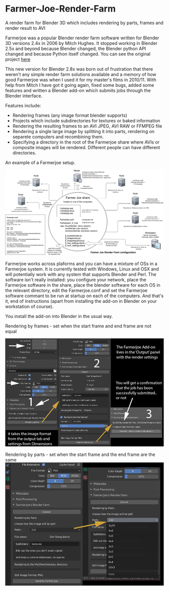 # Farmer-Joe-Render-Farm
A render farm for Blender 3D which includes rendering by parts, frames and render result to AVI

Farmerjoe was a popular Blender render farm software written for Blender 3D versions 2.4x in 2006 by Mitch Hughes. It stopped working in Blender 2.5x and beyond because Blender changed, the Blender python API changed and because Python itself changed. 
You can see the original project [here](https://github.com/lobonz/farmerjoe "lobonz farmerjoe repository")

This new version for Blender 2.8x was born out of frustration that there weren't any simple render farm solutions available and a memory of how good Farmerjoe was when I used it for my master's films in 2010/11. With help from Mitch I have got it going again, fixed some bugs, added some features and written a Blender add-on which submits jobs through the Blender interface.

Features include:
- Rendering frames (any image format blender supports)
- Projects which include subdirectories for textures or baked information
- Rendering the resulting frames to an AVI JPEG, AVI RAW or FFMPEG file
- Rendering a single large image by splitting it into parts, rendering on separete computers and recombining them.
- Specifying a directory in the root of the Farmerjoe share where AVIs or composite images will be rendered. Different people can have different directories.

An example of a Farmerjoe setup.

![alt text](https://github.com/laurencitow/Farmer-Joe-Render-Farm/raw/master/for_readme/FarmerJoeSystem.png "Farmer Joe System Diagram")

Farmerjoe works across plaforms and you can have a mixture of OSs in a Farmerjoe system. It is currently tested with Windows, Linux and OSX and will potentially work with any system that supports Blender and Perl. The software isn't really installed: you configure your network, place the Farmerjoe software in the share, place the blender software for each OS in the relevant directory, edit the Farmerjoe.conf and set the Farmerjoe software commant to be run at startup on each of the computers. And that's it, end of instructions (apart from installing the add-on in Blender on your workstation of course).

You install the add-on into Blender in the usual way.

Rendering by frames - set when the start frame and end frame are not equal

![alt text](https://github.com/laurencitow/Farmer-Joe-Render-Farm/raw/master/for_readme/Addondetail.png "Farmerjoe add-on rendering frames")

Rendering by parts - set when the start frame and the end frame are the same
![alt text](https://github.com/laurencitow/Farmer-Joe-Render-Farm/raw/master/for_readme/AddonParts.png "Farmer Joe add-on rendering parts")

